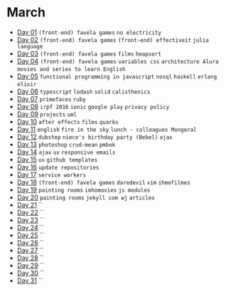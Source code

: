 # March

 - [Day 01](03-01-2016.md) `(front-end) favela games` `no electricity`
 - [Day 02](03-02-2016.md) `(front-end) favela games` `(front-end) effectiveit` `julia language`
 - [Day 03](03-03-2016.md) `(front-end) favela games` `films` `heapsort`
 - [Day 04](03-04-2016.md) `(front-end) favela games` `variables css` `architecture Alura` `movies and series to learn English`
 - [Day 05](03-05-2016.md) `functional programming in javascript` `nosql` `haskell` `erlang` `elixir`
 - [Day 06](03-06-2016.md) `typescript` `lodash` `solid` `calisthenics`
 - [Day 07](03-07-2016.md) `primefaces` `ruby`
 - [Day 08](03-08-2016.md) `irpf 2016` `ionic` `google play` `privacy policy`
 - [Day 09](03-09-2016.md) `projects` `uml`
 - [Day 10](03-10-2016.md) `after effects` `films` `quarks`
 - [Day 11](03-11-2016.md) `english` `fire in the sky` `lunch - colleagues Mongeral`
 - [Day 12](03-12-2016.md) `dubstep` `niece's birthday party (Bebel)` `ajax`
 - [Day 13](03-13-2016.md) `photoshop` `crud-mean` `pmbok`
 - [Day 14](03-14-2016.md) `ajax` `ux` `responsive emails`
 - [Day 15](03-15-2016.md) `ux` `github templates`
 - [Day 16](03-16-2016.md) `update repositories`
 - [Day 17](03-17-2016.md) `service workers`
 - [Day 18](03-18-2016.md) `(front-end) favela games` `daredevil` `vim` `ihmofilmes`
 - [Day 19](03-19-2016.md) `painting rooms` `imhomovies` `js modules`
 - [Day 20](03-20-2016.md) `painting rooms` `jekyll com wj` `articles`
 - [Day 21](03-21-2016.md) ``
 - [Day 22](03-22-2016.md) ``
 - [Day 23](03-23-2016.md) ``
 - [Day 24](03-24-2016.md) ``
 - [Day 25](03-25-2016.md) ``
 - [Day 26](03-26-2016.md) ``
 - [Day 27](03-27-2016.md) ``
 - [Day 28](03-28-2016.md) ``
 - [Day 29](03-29-2016.md) ``
 - [Day 30](03-30-2016.md) ``
 - [Day 31](03-31-2016.md) ``
